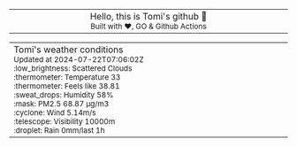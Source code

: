 
<div align="center">
<table>
<tbody>
<td align="center">
<img width="2000" height="0"><br>
Hello, this is Tomi's github 👋<br>
<sup>Built with ❤️, GO & Github Actions</sup><br>
<img width="2000" height="0">
</td>
</tbody>
</table>
</div>
<table>
<tbody>
<td align="left">
<img width="2000" height="0"><br>
Tomi's weather conditions<br>
<sup>Updated at 2024-07-22T07:06:02Z</sup><br>
<sup>:low_brightness: Scattered Clouds</sup><br>
<sup>:thermometer: Temperature 33 </sup><br>
<sup>:thermometer: Feels like 38.81</sup><br>
<sup>:sweat_drops: Humidity 58%</sup><br>
<sup>:mask: PM2.5 68.87 μg/m3</sup><br>
<sup>:cyclone: Wind 5.14m/s </sup><br>
<sup>:telescope: Visibility 10000m </sup><br>
<sup>:droplet: Rain 0mm/last 1h </sup><br>
<img width="2000" height="0">
</td>
<td align="left">
<img width="2000" height="0"><br>
<br>
<img width="2000" height="0">
</td>
</tbody>
</table>
</div>
    